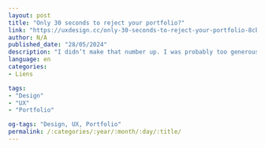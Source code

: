 ```yaml
---
layout: post
title: "Only 30 seconds to reject your portfolio?"
link: "https://uxdesign.cc/only-30-seconds-to-reject-your-portfolio-8cb14ac70674"
author: N/A
published_date: "28/05/2024"
description: "I didn’t make that number up. I was probably too generous, it’s even lower. Some sources suggest that recruiters and hiring managers spend around six seconds reviewing job applications from candidates. After hours you invested in writing and polishing your case studies, you get dismissed in mere seconds."
language: en
categories:
- Liens

tags:
- "Design"
- "UX"
- "Portfolio"

og-tags: "Design, UX, Portfolio"
permalink: /:categories/:year/:month/:day/:title/
---
```

